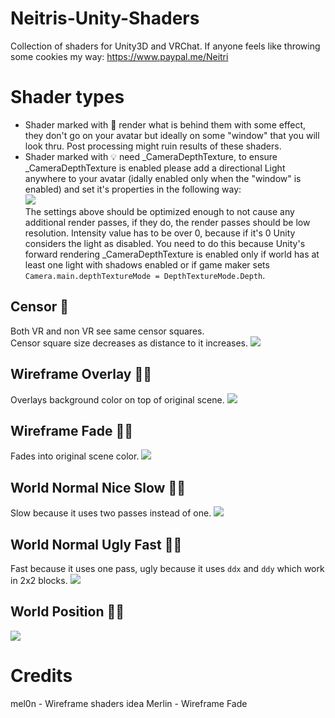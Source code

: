 # Neitris-Unity-Shaders
Collection of shaders for Unity3D and VRChat.
If anyone feels like throwing some cookies my way: https://www.paypal.me/Neitri


# Shader types

* Shader marked with &#x1F6AA; render what is behind them with some effect, they don't go on your avatar but ideally on some "window" that you will look thru. Post processing might ruin results of these shaders.
* Shader marked with &#x1f4a1; need _CameraDepthTexture, to ensure _CameraDepthTexture is enabled please add a directional Light anywhere to your avatar (idally enabled only when the "window" is enabled) and set it's properties in the following way:<br>
![](https://image.prntscr.com/image/fhYPlY4QTaGga1h2lpX6Og.png)<br>
The settings above should be optimized enough to not cause any additional render passes, if they do, the render passes should be low resolution.
Intensity value has to be over 0, because if it's 0 Unity considers the light as disabled.
You need to do this because Unity's forward rendering _CameraDepthTexture is enabled only if world has at least one light with shadows enabled or if game maker sets
```Camera.main.depthTextureMode = DepthTextureMode.Depth```.

## Censor &#x1F6AA;
Both VR and non VR see same censor squares.<br>
Censor square size decreases as distance to it increases.
![](https://image.prntscr.com/image/bhuRrmypRT62yb8e_cDQAw.png)

## Wireframe Overlay &#x1F6AA;&#x1f4a1;
Overlays background color on top of original scene.
![](https://image.prntscr.com/image/fnpAeHeITN602TKxwcOMog.png)

## Wireframe Fade &#x1F6AA;&#x1f4a1;
Fades into original scene color.
![](https://image.prntscr.com/image/e7skT9zeTdKK1sSIjC00wA.png)

## World Normal Nice Slow &#x1F6AA;&#x1f4a1;
Slow because it uses two passes instead of one.
![](https://image.prntscr.com/image/C8jEwUwwS4SfFIY2tex16A.png)

## World Normal Ugly Fast &#x1F6AA;&#x1f4a1;
Fast because it uses one pass, ugly because it uses `ddx` and `ddy` which work in 2x2 blocks.
![](https://image.prntscr.com/image/9PsypMDdRIaS1zQwKiiOYg.png)

## World Position &#x1F6AA;&#x1f4a1;
![](https://image.prntscr.com/image/v_BsMeg5SZ6yJeSOzAtjrA.png)

# Credits
mel0n - Wireframe shaders idea
Merlin - Wireframe Fade




